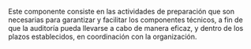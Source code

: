 
Este componente consiste en las actividades de preparación que son necesarias para garantizar y facilitar los componentes técnicos, a fin de que la auditoría pueda llevarse a cabo de manera eficaz, y dentro de los plazos establecidos, en coordinación con la organización.
